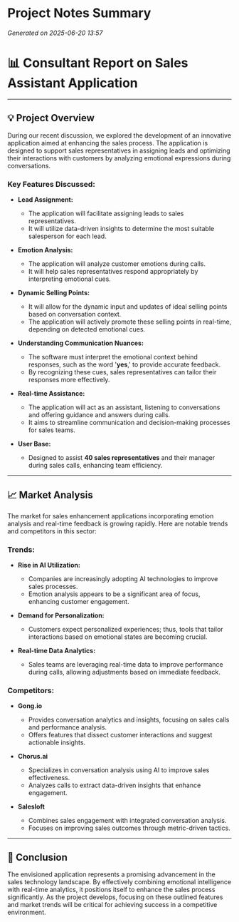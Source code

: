 # Project Notes Summary

*Generated on 2025-06-20 13:57*

# 📊 **Consultant Report on Sales Assistant Application**

---

## 💡 **Project Overview**

During our recent discussion, we explored the development of an innovative application aimed at enhancing the sales process. The application is designed to support sales representatives in assigning leads and optimizing their interactions with customers by analyzing emotional expressions during conversations. 

### **Key Features Discussed:**

- **Lead Assignment:** 
  - The application will facilitate assigning leads to sales representatives.
  - It will utilize data-driven insights to determine the most suitable salesperson for each lead.

- **Emotion Analysis:**
  - The application will analyze customer emotions during calls.
  - It will help sales representatives respond appropriately by interpreting emotional cues.

- **Dynamic Selling Points:**
  - It will allow for the dynamic input and updates of ideal selling points based on conversation context.
  - The application will actively promote these selling points in real-time, depending on detected emotional cues.

- **Understanding Communication Nuances:**
  - The software must interpret the emotional context behind responses, such as the word '**yes**,' to provide accurate feedback.
  - By recognizing these cues, sales representatives can tailor their responses more effectively.

- **Real-time Assistance:**
  - The application will act as an assistant, listening to conversations and offering guidance and answers during calls.
  - It aims to streamline communication and decision-making processes for sales teams.

- **User Base:**
  - Designed to assist **40 sales representatives** and their manager during sales calls, enhancing team efficiency.

---

## 📈 **Market Analysis**

The market for sales enhancement applications incorporating emotion analysis and real-time feedback is growing rapidly. Here are notable trends and competitors in this sector:

### **Trends:**
- **Rise in AI Utilization:** 
  - Companies are increasingly adopting AI technologies to improve sales processes.
  - Emotion analysis appears to be a significant area of focus, enhancing customer engagement.

- **Demand for Personalization:**
  - Customers expect personalized experiences; thus, tools that tailor interactions based on emotional states are becoming crucial.
  
- **Real-time Data Analytics:**
  - Sales teams are leveraging real-time data to improve performance during calls, allowing adjustments based on immediate feedback.

### **Competitors:**
- **Gong.io**
  - Provides conversation analytics and insights, focusing on sales calls and performance analysis.
  - Offers features that dissect customer interactions and suggest actionable insights.

- **Chorus.ai**
  - Specializes in conversation analysis using AI to improve sales effectiveness.
  - Analyzes calls to extract data-driven insights that enhance engagement.

- **Salesloft**
  - Combines sales engagement with integrated conversation analysis.
  - Focuses on improving sales outcomes through metric-driven tactics.

---

## 🚀 **Conclusion**

The envisioned application represents a promising advancement in the sales technology landscape. By effectively combining emotional intelligence with real-time analytics, it positions itself to enhance the sales process significantly. As the project develops, focusing on these outlined features and market trends will be critical for achieving success in a competitive environment.